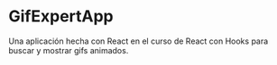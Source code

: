 # GifExpertApp

Una aplicación hecha con React en el curso de React con Hooks para buscar y mostrar gifs animados.